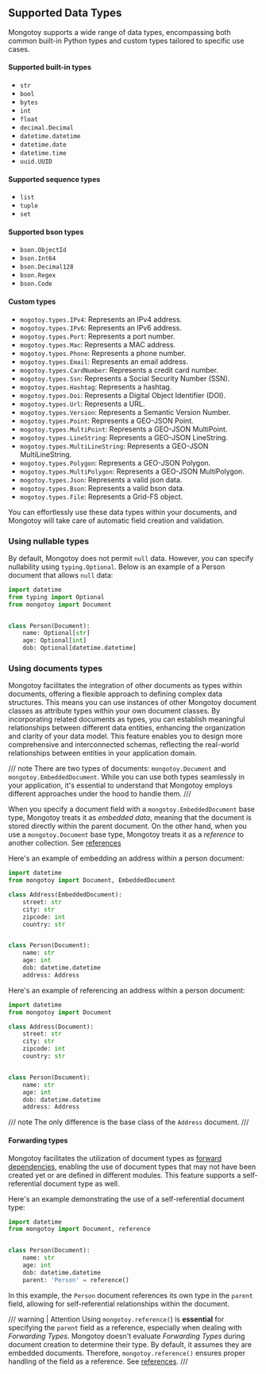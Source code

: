 <style>
    .md-typeset h1{
        display: none;
    }
    .md-sidebar--primary {
        width: 8rem;
    }
</style>

## Supported Data Types

Mongotoy supports a wide range of data types, encompassing both common built-in Python types and custom types 
tailored to specific use cases. 

#### Supported built-in types

- `str`
- `bool`
- `bytes`
- `int`
- `float`
- `decimal.Decimal`
- `datetime.datetime`
- `datetime.date`
- `datetime.time`
- `uuid.UUID`

#### Supported sequence types

- `list`
- `tuple`
- `set`

#### Supported bson types

- `bson.ObjectId`
- `bson.Int64`
- `bson.Decimal128`
- `bson.Regex`
- `bson.Code`

#### Custom types

- `mogotoy.types.IPv4`: Represents an IPv4 address.
- `mogotoy.types.IPv6`: Represents an IPv6 address.
- `mogotoy.types.Port`: Represents a port number.
- `mogotoy.types.Mac`: Represents a MAC address.
- `mogotoy.types.Phone`: Represents a phone number.
- `mogotoy.types.Email`: Represents an email address.
- `mogotoy.types.CardNumber`: Represents a credit card number.
- `mogotoy.types.Ssn`: Represents a Social Security Number (SSN).
- `mogotoy.types.Hashtag`: Represents a hashtag.
- `mogotoy.types.Doi`: Represents a Digital Object Identifier (DOI).
- `mogotoy.types.Url`: Represents a URL.
- `mogotoy.types.Version`: Represents a Semantic Version Number.
- `mogotoy.types.Point`: Represents a GEO-JSON Point.
- `mogotoy.types.MultiPoint`: Represents a GEO-JSON MultiPoint.
- `mogotoy.types.LineString`: Represents a GEO-JSON LineString.
- `mogotoy.types.MultiLineString`: Represents a GEO-JSON MultiLineString.
- `mogotoy.types.Polygon`: Represents a GEO-JSON Polygon.
- `mogotoy.types.MultiPolygon`: Represents a GEO-JSON MultiPolygon.
- `mogotoy.types.Json`: Represents a valid json data.
- `mogotoy.types.Bson`: Represents a valid bson data.
- `mogotoy.types.File`: Represents a Grid-FS object.

You can effortlessly use these data types within your documents, and Mongotoy will take care of automatic field creation
and validation.

### Using nullable types
By default, Mongotoy does not permit `null` data. However, you can specify nullability using `typing.Optional`. 
Below is an example of a Person document that allows `null` data:

````python
import datetime
from typing import Optional
from mongotoy import Document


class Person(Document):
    name: Optional[str]
    age: Optional[int]
    dob: Optional[datetime.datetime]
````

### Using documents types

Mongotoy facilitates the integration of other documents as types within documents, offering a flexible approach 
to defining complex data structures. This means you can use instances of other Mongotoy document classes as 
attribute types within your own document classes. By incorporating related documents as types, you can establish 
meaningful relationships between different data entities, enhancing the organization and clarity of your data model. 
This feature enables you to design more comprehensive and interconnected schemas, reflecting the real-world 
relationships between entities in your application domain.

/// note
There are two types of documents: `mongotoy.Document` and `mongotoy.EmbeddedDocument`. 
While you can use both types seamlessly in your application, it's essential to understand that Mongotoy employs 
different approaches under the hood to handle them.
///

When you specify a document field with a `mongotoy.EmbeddedDocument` base type, Mongotoy treats it as _embedded data_, 
meaning that the document is stored directly within the parent document. On the other hand, when you
use a `mongotoy.Document` base type, Mongotoy treats it as a _reference_ to another collection.
See [references](/gurcuff91/mongotoy/docs/references)

Here's an example of embedding an address within a person document:

````python
import datetime
from mongotoy import Document, EmbeddedDocument

class Address(EmbeddedDocument):
    street: str
    city: str
    zipcode: int
    country: str


class Person(Document):
    name: str
    age: int
    dob: datetime.datetime
    address: Address
````

Here's an example of referencing an address within a person document:

````python
import datetime
from mongotoy import Document

class Address(Document):
    street: str
    city: str
    zipcode: int
    country: str


class Person(Document):
    name: str
    age: int
    dob: datetime.datetime
    address: Address
````

/// note
The only difference is the base class of the `Address` document.
///

#### Forwarding types

Mongotoy facilitates the utilization of document types as [forward dependencies](https://peps.python.org/pep-0563/#forward-references), 
enabling the use of document types that may not have been created yet or are defined in different modules.
This feature supports a self-referential document type as well.

Here's an example demonstrating the use of a self-referential document type:

````python
import datetime
from mongotoy import Document, reference


class Person(Document):
    name: str
    age: int
    dob: datetime.datetime
    parent: 'Person' = reference()
````

In this example, the `Person` document references its own type in the `parent` field, allowing for self-referential 
relationships within the document.

/// warning | Attention
Using `mongotoy.reference(`) is **essential** for specifying the `parent` field as a reference, especially when dealing 
with _Forwarding Types_. Mongotoy doesn't evaluate _Forwarding Types_ during document creation to determine their type. 
By default, it assumes they are embedded documents. Therefore, `mongotoy.reference()` ensures proper handling of the 
field as a reference. See [references](/gurcuff91/mongotoy/docs/references).
///